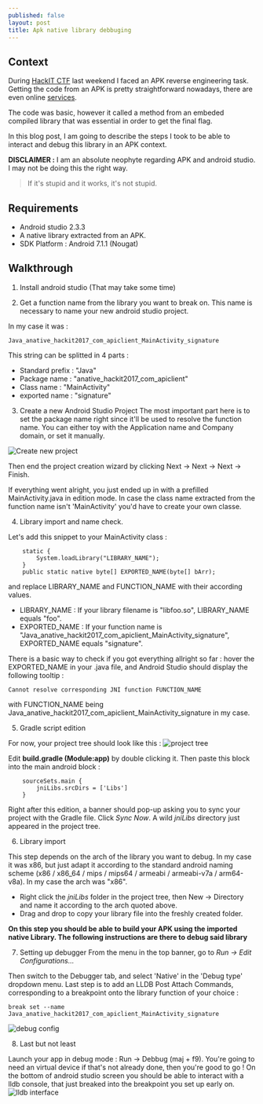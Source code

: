 ```yaml
---
published: false
layout: post
title: Apk native library debbuging
---
```

## Context

During [HackIT CTF](https://ctf.com.ua/) last weekend I faced an APK reverse engineering task.
Getting the code from an APK is pretty straightforward nowadays, there are even online [services](http://www.javadecompilers.com/apk).

The code was basic, however it called a method from an embeded compiled library that was essential in order to get the final flag.

In this blog post, I am going to describe the steps I took to be able to interact and debug this library in an APK context.

**DISCLAIMER :** I am an absolute neophyte regarding APK and android studio. I may not be doing this the right way.
> If it's stupid and it works, it's not stupid.

## Requirements

* Android studio 2.3.3
* A native library extracted from an APK.
* SDK Platform : Android 7.1.1 (Nougat)

## Walkthrough

1. Install android studio (That may take some time)

2. Get a function name from the library you want to break on. This name is necessary to name your new android studio project.

In my case it was :
```
Java_anative_hackit2017_com_apiclient_MainActivity_signature
```

This string can be splitted in 4 parts : 
* Standard prefix : "Java"
* Package name : "anative_hackit2017_com_apiclient"
* Class name : "MainActivity"
* exported name : "signature"

3. Create a new Android Studio Project
The most important part here is to set the package name right since it'll be used to resolve the function name. You can either toy with the Application name and Company domain, or set it manually.

![Create new project]({{site.baseurl}}/_drafts/new_project.png)

Then end the project creation wizard by clicking Next -> Next -> Next -> Finish.

If everything went alright, you just ended up in with a prefilled MainActivity.java in edition mode.
In case the class name extracted from the function name	isn't 'MainActivity' you'd have to create your own classe.

4. Library import and name check.

Let's add this snippet to your MainActivity class :

```
    static {
        System.loadLibrary("LIBRARY_NAME");
    }
    public static native byte[] EXPORTED_NAME(byte[] bArr);
```
and replace LIBRARY_NAME and FUNCTION_NAME with their according values.

* LIBRARY_NAME : If your library filename is "libfoo.so", LIBRARY_NAME equals "foo".
* EXPORTED_NAME : If your function name is "Java_anative_hackit2017_com_apiclient_MainActivity_signature", EXPORTED_NAME equals "signature".

There is a basic way to check if you got everything allright so far : hover the EXPORTED_NAME in your .java file, and Android Studio should display the following tooltip :
```
Cannot resolve corresponding JNI function FUNCTION_NAME
```
with FUNCTION_NAME being Java_anative_hackit2017_com_apiclient_MainActivity_signature in my case.

5. Gradle script edition

For now, your project tree should look like this :
![project tree]({{site.baseurl}}/_drafts/project_tree.png)

Edit **build.gradle (Module:app)** by double clicking it. Then paste this block into the main android block :
```
    sourceSets.main {
        jniLibs.srcDirs = ['Libs']
    }
```

Right after this edition, a banner should pop-up asking you to sync your project with the Gradle file. Click _Sync Now_. A wild _jniLibs_ directory just appeared in the project tree.

6. Library import

This step depends on the arch of the library you want to debug. In my case it was x86, but just adapt it according to the standard android naming scheme (x86 / x86_64 / mips / mips64 / armeabi / armeabi-v7a / arm64-v8a).
In my case the arch was "x86".

* Right click the _jniLibs_ folder in the project tree, then New -> Directory and name it according to the arch quoted above.
* Drag and drop to copy your library file into the freshly created folder.

**On this step you should be able to build your APK using the imported native Library. The following instructions are there to debug said library**

7. Setting up debugger
From the menu in the top banner, go to _Run -> Edit Configurations..._

Then switch to the Debugger tab, and select 'Native' in the 'Debug type' dropdown menu.
Last step is to add an LLDB Post Attach Commands, corresponding to a breakpoint onto the library function of your choice :
```
break set --name Java_anative_hackit2017_com_apiclient_MainActivity_signature
```
![debug config]({{site.baseurl}}/_drafts/debug_config.png)

8. Last but not least

Launch your app in debug mode : Run -> Debbug (maj + f9).
You're going to need an virtual device if that's not already done, then you're good to go !
On the bottom of android studio screen you should be able to interact with a lldb console, that just breaked into the breakpoint you set up early on.
![lldb interface]({{site.baseurl}}/_drafts/lldb.png)
